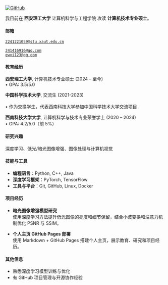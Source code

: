 [![GitHub](https://img.shields.io/badge/GitHub-ldshuihen-blue?logo=github)]([ldshuihen](https://github.com/ldshuihen))

我目前在 **西安理工大学** 计算机科学与工程学院 攻读 **计算机技术专业硕士**。

#### 邮箱

<code>2241221059@stu.xaut.edu.cn</code>

<code>241416916@qq.com</code>  
<code>ewxi123@qq.com</code>

#### 教育经历

**西安理工大学**, 计算机技术专业硕士 (2024 – 至今)  
• GPA: 3.5/5.0  

**中国科学技术大学**, 交流生 (2021-2023) <br>  
• 作为交换学生，代表西南科技大学参加中国科学技术大学交流项目  .  

**西南科技大学大学**, 计算机科学与技术专业荣誉学士 (2020 – 2024)  
• GPA: 4.2/5.0（前 5%）  

#### 研究兴趣

深度学习、低光/暗光图像增强、图像处理与计算机视觉

#### 技能与工具

- **编程语言**：Python, C++, Java  
- **深度学习框架**：PyTorch, TensorFlow  
- **工具与平台**：Git, GitHub, Linux, Docker  

#### 项目经历

- **暗光图像增强模型研究**  
  使用深度学习方法提升低光图像的亮度和细节保留，结合小波变换和注意力机制优化 PSNR 与 SSIM。

- **个人主页 GitHub Pages 部署**  
  使用 Markdown + GitHub Pages 搭建个人主页，展示教育、研究和项目经历。

#### 其他信息

- 熟悉深度学习模型训练与优化  
- 有 GitHub 项目管理与开源协作经验  
